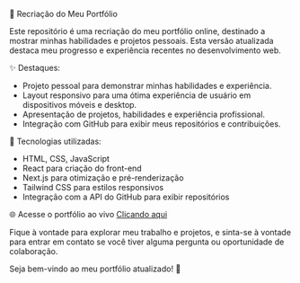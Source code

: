 🚀 Recriação do Meu Portfólio

Este repositório é uma recriação do meu portfólio online, destinado a mostrar minhas habilidades e projetos pessoais. Esta versão atualizada destaca meu progresso e experiência recentes no desenvolvimento web.

✨ Destaques:

- Projeto pessoal para demonstrar minhas habilidades e experiência.
- Layout responsivo para uma ótima experiência de usuário em dispositivos móveis e desktop.
- Apresentação de projetos, habilidades e experiência profissional.
- Integração com GitHub para exibir meus repositórios e contribuições.

🔧 Tecnologias utilizadas:

- HTML, CSS, JavaScript
- React para criação do front-end
- Next.js para otimização e pré-renderização
- Tailwind CSS para estilos responsivos
- Integração com a API do GitHub para exibir repositórios

🌐 Acesse o portfólio ao vivo [Clicando aqui](https://portifolio-react-rose-tau.vercel.app/)

Fique à vontade para explorar meu trabalho e projetos, e sinta-se à vontade para entrar em contato se você tiver alguma pergunta ou oportunidade de colaboração.

Seja bem-vindo ao meu portfólio atualizado! 🌟
